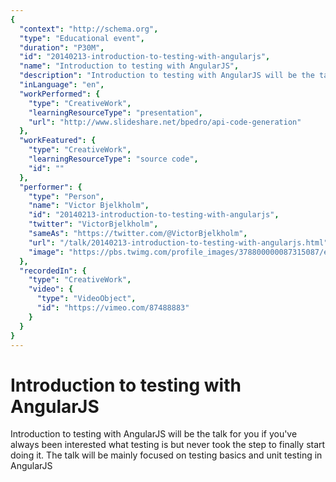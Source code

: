 ```yaml
---
{
  "context": "http://schema.org",
  "type": "Educational event",
  "duration": "P30M",
  "id": "20140213-introduction-to-testing-with-angularjs",
  "name": "Introduction to testing with AngularJS",
  "description": "Introduction to testing with AngularJS will be the talk for you if you've always been interested what testing is but never took the step to finally start doing it. The talk will be mainly focused on testing basics and unit testing in AngularJS",
  "inLanguage": "en",
  "workPerformed": {
    "type": "CreativeWork",
    "learningResourceType": "presentation",
    "url": "http://www.slideshare.net/bpedro/api-code-generation"
  },
  "workFeatured": {
    "type": "CreativeWork",
    "learningResourceType": "source code",
    "id": ""
  },
  "performer": {
    "type": "Person",
    "name": "Victor Bjelkholm",
    "id": "20140213-introduction-to-testing-with-angularjs",
    "twitter": "VictorBjelkholm",
    "sameAs": "https://twitter.com/@VictorBjelkholm",
    "url": "/talk/20140213-introduction-to-testing-with-angularjs.html",
    "image": "https://pbs.twimg.com/profile_images/378800000087315087/e5a78bb2b5c3051fdffed458ff6d7e9b.jpeg"
  },
  "recordedIn": {
    "type": "CreativeWork",
    "video": {
      "type": "VideoObject",
      "id": "https://vimeo.com/87488883"
    }
  }
}
---
```

# Introduction to testing with AngularJS

Introduction to testing with AngularJS will be the talk for you if you've always been interested what testing is but never took the step to finally start doing it. The talk will be mainly focused on testing basics and unit testing in AngularJS
